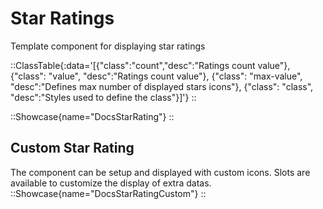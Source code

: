 # Star Ratings

Template component for displaying star ratings

::ClassTable{:data='[{"class":"count","desc":"Ratings count value"}, {"class": "value", "desc":"Ratings count value"}, {"class": "max-value", "desc":"Defines max number of displayed stars icons"}, {"class": "class", "desc":"Styles used to define the class"}]'}
::

::Showcase{name="DocsStarRating"}
::

## Custom Star Rating

The component can be setup and displayed with custom icons.
Slots are available to customize the display of extra datas.
::Showcase{name="DocsStarRatingCustom"}
::

<!-- ajouter un typing a la doc + ajouter comments -->
